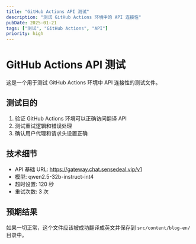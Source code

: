 ```yaml
---
title: "GitHub Actions API 测试"
description: "测试 GitHub Actions 环境中的 API 连接性"
pubDate: 2025-01-21
tags: ["测试", "GitHub Actions", "API"]
priority: high
---
```


# GitHub Actions API 测试

这是一个用于测试 GitHub Actions 环境中 API 连接性的测试文件。

## 测试目的

1. 验证 GitHub Actions 环境可以正确访问翻译 API
2. 测试重试逻辑和错误处理
3. 确认用户代理和请求头设置正确

## 技术细节

- API 基础 URL: https://gateway.chat.sensedeal.vip/v1
- 模型: qwen2.5-32b-instruct-int4
- 超时设置: 120 秒
- 重试次数: 3 次

## 预期结果

如果一切正常，这个文件应该被成功翻译成英文并保存到 `src/content/blog-en/` 目录中。
